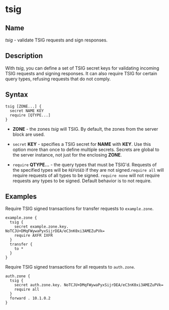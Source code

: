 # tsig

## Name

*tsig* - validate TSIG requests and sign responses.

## Description

With *tsig*, you can define a set of TSIG secret keys for validating incoming TSIG requests and signing
responses. It can also require TSIG for certain query types, refusing requests that do not comply.

## Syntax

~~~
tsig [ZONE...] {
  secret NAME KEY
  require [QTYPE...]
}
~~~

   * **ZONE** - the zones *tsig* will TSIG.  By default, the zones from the server block are used.

   * `secret` **KEY** - specifies a TSIG secret for **NAME** with **KEY**. Use this option more than once
   to define multiple secrets. Secrets are global to the server instance, not just for the enclosing **ZONE**.

   * `require` **QTYPE...** - the query types that must be TSIG'd. Requests of the specified types
   will be `REFUSED` if they are not signed.`require all` will require requests of all types to be
   signed. `require none` will not require requests any types to be signed. Default behavior is to not require.

## Examples

Require TSIG signed transactions for transfer requests to `example.zone`.
 
```
example.zone {
  tsig {
    secret example.zone.key. NoTCJU+DMqFWywaPyxSijrDEA/eC3nK0xi3AMEZuPVk=
    require AXFR IXFR
  }
  transfer {
    to *
  }
}
```

Require TSIG signed transactions for all requests to `auth.zone`.

```
auth.zone {
  tsig {
    secret auth.zone.key. NoTCJU+DMqFWywaPyxSijrDEA/eC3nK0xi3AMEZuPVk=
    require all
  }
  forward . 10.1.0.2
}
```
